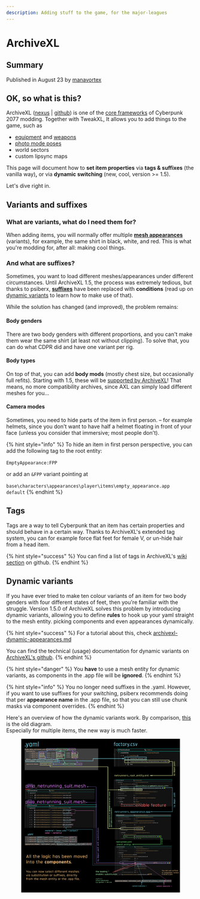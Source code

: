 ```yaml
---
description: Adding stuff to the game, for the major-leagues
---
```


# ArchiveXL

## Summary

Published in August 23 by [manavortex](http://127.0.0.1:5000/u/NfZBoxGegfUqB33J9HXuCs6PVaC3 "mention")

## OK, so what is this?

ArchiveXL ([nexus](https://www.nexusmods.com/cyberpunk2077/mods/4198) | [github](https://github.com/psiberx/cp2077-archive-xl/)) is one of the [core frameworks](./) of Cyberpunk 2077 modding. Together with TweakXL, It allows you to add things to the game, such as

* [equipment](../modding-guides/items-equipment/adding-new-items/) and [weapons](../modding-guides/items-equipment/adding-new-items/weapons/)
* [photo mode poses](../modding-guides/animations/archivexl-adding-photo-mode-poses.md)
* world sectors
* custom lipsync maps

This page will document how to **set item properties** via **tags & suffixes** (the vanilla way)**,** or via **dynamic switching** (new, cool, version >= 1.5).

Let's dive right in.

## Variants and suffixes

### What are variants, what do I need them for?

When adding items, you will normally offer multiple [**mesh appearances**](../files-and-what-they-do/3d-objects-.mesh-files.md#step-1-appearances) (variants), for example, the same shirt in black, white, and red. This is what you're modding for, after all: making cool things.

### And what are suffixes?

Sometimes, you want to load different meshes/appearances under different circumstances. Until ArchiveXL 1.5, the process was extremely tedious, but thanks to psiberx, [**suffixes**](../files-and-what-they-do/entity-.ent-files.md#what-are-suffixes) have been replaced with **conditions** (read up on [dynamic variants](archivexl.md#dynamic-variants) to learn how to make use of that).&#x20;

While the solution has changed (and improved), the problem remains:

#### Body genders

There are two body genders with different proportions, and you can't make them wear the same shirt (at least not without clipping). To solve that, you can do what CDPR did and have one variant per rig.

#### Body types

On top of that, you can add **body mods** (mostly chest size, but occasionally full refits). Starting with 1.5, these will be [supported by ArchiveXL](https://github.com/psiberx/cp2077-archive-xl/wiki/Dynamic-Appearances#conditions)! That means, no more compatibility archives, since AXL can simply load different meshes for you…

#### Camera modes

Sometimes, you need to hide parts of the item in first person. – for example helmets, since you don't want to have half a helmet floating in front of your face (unless you consider that immersive; most people don't).

{% hint style="info" %}
To hide an item in first person perspective, you can add the following tag to the root entity:

`EmptyAppearance:FPP`

or add an `&FPP` variant pointing at

`base\characters\appearances\player\items\empty_appearance.app` \
`default`
{% endhint %}

## Tags

Tags are a way to tell Cyberpunk that an item has certain properties and should behave in a certain way. Thanks to ArchiveXL's extended tag system, you can for example force flat feet for female V, or un-hide hair from a head item.

{% hint style="success" %}
You can find a list of tags in ArchiveXL's [wiki section](https://github.com/psiberx/cp2077-archive-xl/wiki#visual-tags) on github.
{% endhint %}

## Dynamic variants

If you have ever tried to make ten colour variants of an item for two body genders with four different states of feet, then you're familiar with the struggle. Version 1.5.0 of ArchiveXL solves this problem by introducing dynamic variants, allowing you to define **rules** to hook up your yaml straight to the mesh entity. picking components and even appearances dynamically.&#x20;

{% hint style="success" %}
For a tutorial about this, check [archivexl-dynamic-appearances.md](../modding-guides/items-equipment/adding-new-items/archivexl-dynamic-appearances.md "mention")

You can find the technical (usage) documentation for dynamic variants on [ArchiveXL's github](https://github.com/psiberx/cp2077-archive-xl/wiki/Dynamic-Appearances).
{% endhint %}

{% hint style="danger" %}
You **have** to use a mesh entity for dynamic variants, as components in the .app file will be **ignored**.
{% endhint %}

{% hint style="info" %}
You no longer need suffixes in the .yaml. However, if you want to use suffixes for your switching, psiberx recommends doing that per **appearance name** in the .app file, so that you can still use chunk masks via component overrides.
{% endhint %}

Here's an overview of how the dynamic variants work. By comparison, [this](../modding-guides/items-equipment/adding-new-items/#diagram) is the old diagram. \
Especially for multiple items, the new way is much faster.

<figure><img src="../../.gitbook/assets/archiveXL_substitution.png" alt=""><figcaption></figcaption></figure>
